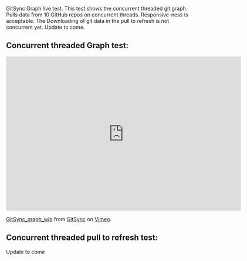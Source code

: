 GitSync Graph live test<!--more-->. This test shows the concurrent threaded git graph. Pulls data from 10 GitHub repos on concurrent threads. Responsive-ness is acceptable. The Downloading of git data in the pull to refresh is not concurrent yet. Update to come.


## Concurrent threaded Graph test:


<iframe src="https://player.vimeo.com/video/211185307" width="640" height="421" frameborder="0" webkitallowfullscreen mozallowfullscreen allowfullscreen></iframe>
<p><a href="https://vimeo.com/211185307">GitSync_graph_wip</a> from <a href="https://vimeo.com/gitsync">GitSync</a> on <a href="https://vimeo.com">Vimeo</a>.</p>


## Concurrent threaded pull to refresh test: 

Update to come